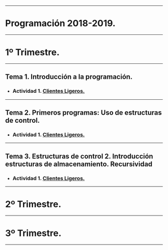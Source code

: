 ___

# **Programación 2018-2019.**

---

# **1º Trimestre.**

---

## **Tema 1. Introducción a la programación.**

* ### **Actividad 1.** **[Clientes Ligeros.](https://github.com/NoeClariNista/add1718-noelia/blob/master/trim1/u1/a1_clientes_ligeros.md)**

---

## **Tema 2. Primeros programas: Uso de estructuras de control.**

* ### **Actividad 1.** **[Clientes Ligeros.](https://github.com/NoeClariNista/add1718-noelia/blob/master/trim1/u1/a1_clientes_ligeros.md)**

---

## **Tema 3. Estructuras de control 2. Introducción estructuras de almacenamiento. Recursividad**

* ### **Actividad 1.** **[Clientes Ligeros.](https://github.com/NoeClariNista/add1718-noelia/blob/master/trim1/u1/a1_clientes_ligeros.md)**

---

# **2º Trimestre.**

---

# **3º Trimestre.**

---

